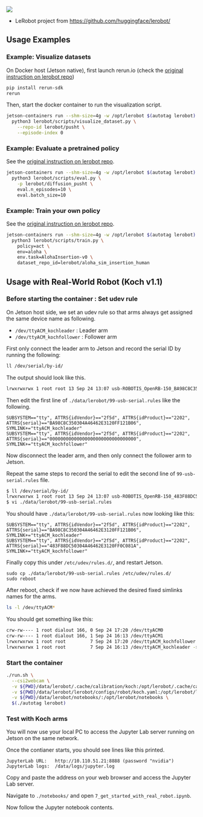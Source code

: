 
<img src="https://github.com/user-attachments/assets/6a8967e1-f9dd-463f-906b-d9fd1f44450f">

* LeRobot project from https://github.com/huggingface/lerobot/

## Usage Examples

### Example: Visualize datasets

On Docker host (Jetson native), first launch rerun.io (check the [original instruction on lerobot repo](https://github.com/huggingface/lerobot/?tab=readme-ov-file#visualize-datasets))

```bash
pip install rerun-sdk
rerun
```

Then, start the docker container to run the visualization script.

```bash
jetson-containers run --shm-size=4g -w /opt/lerobot $(autotag lerobot) \
  python3 lerobot/scripts/visualize_dataset.py \
    --repo-id lerobot/pusht \
    --episode-index 0
```

### Example: Evaluate a pretrained policy

See the [original instruction on lerobot repo](https://github.com/huggingface/lerobot/?tab=readme-ov-file#evaluate-a-pretrained-policy).

```bash
jetson-containers run --shm-size=4g -w /opt/lerobot $(autotag lerobot) \
  python3 lerobot/scripts/eval.py \
    -p lerobot/diffusion_pusht \
    eval.n_episodes=10 \
    eval.batch_size=10
```

### Example: Train your own policy

See the [original instruction on lerobot repo](https://github.com/huggingface/lerobot/?tab=readme-ov-file#train-your-own-policy).

```bash
jetson-containers run --shm-size=4g -w /opt/lerobot $(autotag lerobot) \
  python3 lerobot/scripts/train.py \
    policy=act \
    env=aloha \
    env.task=AlohaInsertion-v0 \
    dataset_repo_id=lerobot/aloha_sim_insertion_human 
```

## Usage with Real-World Robot (Koch v1.1)

### Before starting the container : Set udev rule

On Jetson host side, we set an udev rule so that arms always get assigned the same device name as following.

- `/dev/ttyACM_kochleader`   : Leader arm
- `/dev/ttyACM_kochfollower` : Follower arm

First only connect the leader arm to Jetson and record the serial ID by running the following:

```bash
ll /dev/serial/by-id/
```

The output should look like this.

```bash
lrwxrwxrwx 1 root root 13 Sep 24 13:07 usb-ROBOTIS_OpenRB-150_BA98C8C350304A46462E3120FF121B06-if00 -> ../../ttyACM1
```

Then edit the first line of `./data/lerobot/99-usb-serial.rules` like the following.

```
SUBSYSTEM=="tty", ATTRS{idVendor}=="2f5d", ATTRS{idProduct}=="2202", ATTRS{serial}=="BA98C8C350304A46462E3120FF121B06", SYMLINK+="ttyACM_kochleader"
SUBSYSTEM=="tty", ATTRS{idVendor}=="2f5d", ATTRS{idProduct}=="2202", ATTRS{serial}=="00000000000000000000000000000000", SYMLINK+="ttyACM_kochfollower"
```

Now disconnect the leader arm, and then only connect the follower arm to Jetson.

Repeat the same steps to record the serial to edit the second line of `99-usb-serial.rules` file.

```bash
$ ll /dev/serial/by-id/
lrwxrwxrwx 1 root root 13 Sep 24 13:07 usb-ROBOTIS_OpenRB-150_483F88DC50304A46462E3120FF0C081A-if00 -> ../../ttyACM0
$ vi ./data/lerobot/99-usb-serial.rules
```

You should have `./data/lerobot/99-usb-serial.rules` now looking like this:

```
SUBSYSTEM=="tty", ATTRS{idVendor}=="2f5d", ATTRS{idProduct}=="2202", ATTRS{serial}=="BA98C8C350304A46462E3120FF121B06", SYMLINK+="ttyACM_kochleader"
SUBSYSTEM=="tty", ATTRS{idVendor}=="2f5d", ATTRS{idProduct}=="2202", ATTRS{serial}=="483F88DC50304A46462E3120FF0C081A", SYMLINK+="ttyACM_kochfollower"
```

Finally copy this under `/etc/udev/rules.d/`, and restart Jetson.

```
sudo cp ./data/lerobot/99-usb-serial.rules /etc/udev/rules.d/
sudo reboot
```

After reboot, check if we now have achieved the desired fixed simlinks names for the arms.

```bash
ls -l /dev/ttyACM*
```

You should get something like this:

```bash
crw-rw---- 1 root dialout 166, 0 Sep 24 17:20 /dev/ttyACM0
crw-rw---- 1 root dialout 166, 1 Sep 24 16:13 /dev/ttyACM1
lrwxrwxrwx 1 root root         7 Sep 24 17:20 /dev/ttyACM_kochfollower -> ttyACM0
lrwxrwxrwx 1 root root         7 Sep 24 16:13 /dev/ttyACM_kochleader -> ttyACM1
```

### Start the container

```bash
./run.sh \
  --csi2webcam \
  -v ${PWD}/data/lerobot/.cache/calibration/koch:/opt/lerobot/.cache/calibration/koch \
  -v ${PWD}/data/lerobot/lerobot/configs/robot/koch.yaml:/opt/lerobot/lerobot/configs/robot/koch.yaml \
  -v ${PWD}/data/lerobot/notebooks/:/opt/lerobot/notebooks \
  $(./autotag lerobot)
```

### Test with Koch arms

You will now use your local PC to access the Jupyter Lab server running on Jetson on the same network.

Once the contianer starts, you should see lines like this printed.

```
JupyterLab URL:   http://10.110.51.21:8888 (password "nvidia")
JupyterLab logs:  /data/logs/jupyter.log
```

Copy and paste the address on your web browser and access the Jupyter Lab server.

Navigate to `./notebooks/` and open `7_get_started_with_real_robot.ipynb`.

Now follow the Jupyter notebook contents.



